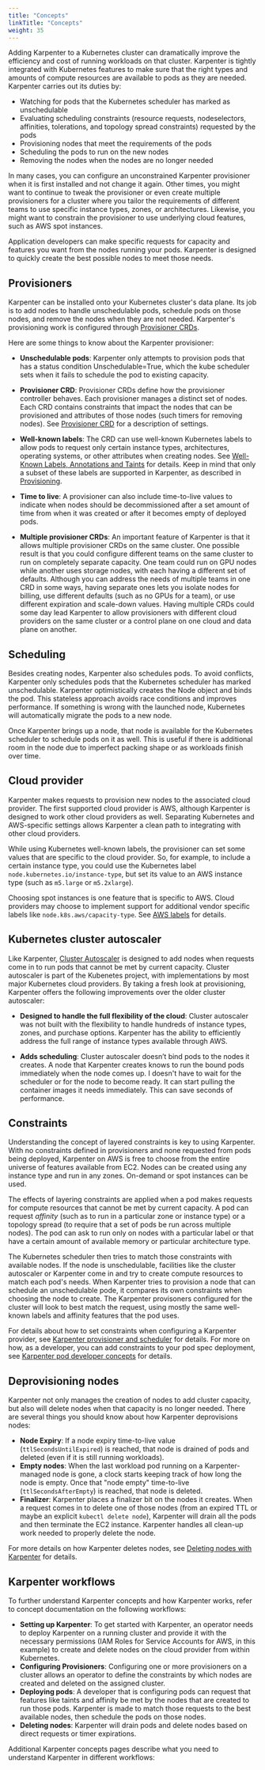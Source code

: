 ```yaml
---
title: "Concepts"
linkTitle: "Concepts"
weight: 35
---
```


Adding Karpenter to a Kubernetes cluster can dramatically improve the efficiency and cost of running workloads on that cluster.
Karpenter is tightly integrated with Kubernetes features to make sure that the right types and amounts of compute resources are available to pods as they are needed.
Karpenter carries out its duties by:

* Watching for pods that the Kubernetes scheduler has marked as unschedulable
* Evaluating scheduling constraints (resource requests, nodeselectors, affinities, tolerations, and topology spread constraints) requested by the pods
* Provisioning nodes that meet the requirements of the pods
* Scheduling the pods to run on the new nodes
* Removing the nodes when the nodes are no longer needed

In many cases, you can configure an unconstrained Karpenter provisioner when it is first installed and not change it again. 
Other times, you might want to continue to tweak the provisioner or even create multiple provisioners for a cluster where you tailor the requirements of different teams to use specific instance types, zones, or architectures.
Likewise, you might want to constrain the provisioner to use underlying cloud features, such as AWS spot instances.

Application developers can make specific requests for capacity and features you want from the nodes running your pods.
Karpenter is designed to quickly create the best possible nodes to meet those needs.

## Provisioners

Karpenter can be installed onto your Kubernetes cluster's data plane.
Its job is to add nodes to handle unschedulable pods, schedule pods on those nodes, and remove the nodes when they are not needed.
Karpenter's provisioning work is configured through [Provisioner CRDs](/docs/provisioner-crd/).

Here are some things to know about the Karpenter provisioner:

* **Unschedulable pods**: Karpenter only attempts to provision pods that has a status condition Unschedulable=True, which the kube scheduler sets when it fails to schedule the pod to existing capacity.

* **Provisioner CRD**: Provisioner CRDs define how the provisioner controller behaves.
Each provisioner manages a distinct set of nodes.
Each CRD contains constraints that impact the nodes that can be provisioned and attributes of those nodes (such timers for removing nodes).
See [Provisioner CRD](/docs/provisioner-crd/) for a description of settings.
* **Well-known labels**: The CRD can use well-known Kubernetes labels to allow pods to request only certain instance types, architectures, operating systems, or other attributes when creating nodes.
See [Well-Known Labels, Annotations and Taints](https://kubernetes.io/docs/reference/labels-annotations-taints/) for details.
Keep in mind that only a subset of these labels are supported in Karpenter, as described in [Provisioning](/docs/concepts/provisioner.md).
* **Time to live**: A provisioner can also include time-to-live values to indicate when nodes should be decommissioned after a set amount of time from when it was created or after it becomes empty of deployed pods.
* **Multiple provisioner CRDs**: An important feature of Karpenter is that it allows multiple provisioner CRDs on the same cluster.
One possible result is that you could configure different teams on the same cluster to run on completely separate capacity.
One team could run on GPU nodes while another uses storage nodes, with each having a different set of defaults.
Although you can address the needs of multiple teams in one CRD in some ways, having separate ones lets you isolate nodes for billing, use different defaults (such as no GPUs for a team), or use different expiration and scale-down values.
Having multiple CRDs could some day lead Karpenter to allow provisioners with different cloud providers on the same cluster or a control plane on one cloud and data plane on another.

## Scheduling

Besides creating nodes, Karpenter also schedules pods.
To avoid conflicts, Karpenter only schedules pods that the Kubernetes scheduler has marked unschedulable.
Karpenter optimistically creates the Node object and binds the pod.
This stateless approach avoids race conditions and improves performance.
If something is wrong with the launched node, Kubernetes will automatically migrate the pods to a new node.

Once Karpenter brings up a node, that node is available for the Kubernetes scheduler to schedule pods on it as well.
This is useful if there is additional room in the node due to imperfect packing shape or as workloads finish over time.

## Cloud provider
Karpenter makes requests to provision new nodes to the associated cloud provider.
The first supported cloud provider is AWS, although Karpenter is designed to work other cloud providers as well.
Separating Kubernetes and AWS-specific settings allows Karpenter a clean path to integrating with other cloud providers.

While using Kubernetes well-known labels, the provisioner can set some values that are specific to the cloud provider.
So, for example, to include a certain instance type, you could use the Kubernetes label `node.kubernetes.io/instance-type`, but set its value to an AWS instance type (such as `m5.large` or `m5.2xlarge`).

Choosing spot instances is one feature that is specific to AWS.
Cloud providers may choose to implement support for additional vendor specific labels like `node.k8s.aws/capacity-type`.
See [AWS labels](/docs/cloud-providers/aws/) for details.

## Kubernetes cluster autoscaler
Like Karpenter, [Cluster Autoscaler](https://github.com/kubernetes/autoscaler/tree/master/cluster-autoscaler) is
designed to add nodes when requests come in to run pods that cannot be met by current capacity.
Cluster autoscaler is part of the Kubenetes project, with implementations by most major Kubernetes cloud providers.
By taking a fresh look at provisioning, Karpenter offers the following improvements over the older cluster autoscaler:

* **Designed to handle the full flexibility of the cloud**:
Cluster autoscaler was not built with the flexibility to handle hundreds of instance types, zones, and purchase options.
Karpenter has the ability to efficiently address the full range of instance types available through AWS.

* **Adds scheduling**: Cluster autoscaler doesn’t bind pods to the nodes it creates.
A node that Karpenter creates knows to run the bound pods immediately when the node comes up.
I doesn't have to wait for the scheduler or for the node to become ready.
It can start pulling the container images it needs immediately.
This can save seconds of performance.

## Constraints
Understanding the concept of layered constraints is key to using Karpenter.
With no constraints defined in provisioners and none requested from pods being deployed, Karpenter on AWS is free to choose from the entire universe of features available from EC2.
Nodes can be created using any instance type and run in any zones.
On-demand or spot instances can be used.

The effects of layering constraints are applied when a pod makes requests for compute resources that cannot be met by current capacity.
A pod can request *affinity* (such as to run in a particular zone or instance type) or a topology spread (to require that a set of pods be run across multiple nodes).
The pod can ask to run only on nodes with a particular label or that have a certain amount of available memory or particular architecture type.

The Kubernetes scheduler then tries to match those constraints with available nodes.
If the node is unschedulable, facilities like the cluster autoscaler or Karpenter come in and try to create compute resources to match each pod's needs.
When Karpenter tries to provision a node that can schedule an unschedulable pode, it compares its own constraints when choosing the node to create.
The Karpenter provisoners configured for the cluster will look to best match the request, using mostly the same well-known labels and affinity features that the pod uses.

For details about how to set constraints when configuring a Karpenter provider, see [Karpenter provisioner and scheduler](/docs/concepts/provisioner.md) for details.
For more on how, as a developer, you can add constraints to your pod spec deployment, see [Karpenter pod developer concepts](/docs/concepts/running-pods.md) for details.

## Deprovisioning nodes

Karpenter not only manages the creation of nodes to add cluster capacity, but also will delete nodes when that capacity is no longer needed.
There are several things you should know about how Karpenter deprovisions nodes:

* **Node Expiry**: If a node expiry time-to-live value (`ttlSecondsUntilExpired`) is reached, that node is drained of pods and deleted (even if it is still running workloads).
* **Empty nodes**: When the last workload pod running on a Karpenter-managed node is gone, a clock starts keeping track of how long the node is empty.
Once that "node empty" time-to-live (`ttlSecondsAfterEmpty`) is reached, that node is deleted.
* **Finalizer**: Karpenter places a finalizer bit on the nodes it creates.
When a request comes in to delete one of those nodes (from an expired TTL or maybe an explicit `kubectl delete node`), Karpenter will drain all the pods and then terminate the EC2 instance.
Karpenter handles all clean-up work needed to properly delete the node.

For more details on how Karpenter deletes nodes, see [Deleting nodes with Karpenter](/docs/concepts/delete-nodes.md) for details.

## Karpenter workflows

To further understand Karpenter concepts and how Karpenter works, refer to concept documentation on the following workflows:

* **Setting up Karpenter**: To get started with Karpenter, an operator needs to deploy Karpenter on a running cluster and provide it with the necessary permissions (IAM Roles for Service Accounts for AWS, in this example) to create and delete nodes on the cloud provider from within Kubernetes.
* **Configuring Provisioners**: Configuring one or more provisioners on a cluster allows an operator to define the constraints by which nodes are created and deleted on the assigned cluster.
* **Deploying pods**: A developer that is configuring pods can request that features like taints and affinity be met by the nodes that are created to run those pods.
Karpenter is made to match those requests to the best available nodes, then schedule the pods on those nodes.
* **Deleting nodes**: Karpenter will drain pods and delete nodes based on direct requests or timer expirations.

Additional Karpenter concepts pages describe what you need to understand Karpenter in different workflows:
